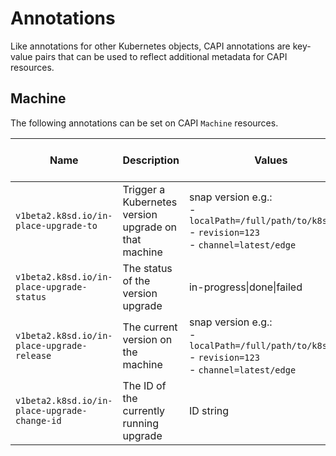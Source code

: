 # Annotations

Like annotations for other Kubernetes objects, CAPI annotations are key-value
pairs that can be used to reflect additional metadata for CAPI resources.

## Machine

The following annotations can be set on CAPI `Machine` resources.

| Name                                          | Description                                          | Values                       | Set by user |
|-----------------------------------------------|------------------------------------------------------|------------------------------|-------------|
| `v1beta2.k8sd.io/in-place-upgrade-to`         | Trigger a Kubernetes version upgrade on that machine | snap version e.g.:<br>- `localPath=/full/path/to/k8s.snap`<br>- `revision=123`<br>- `channel=latest/edge` | yes |
| `v1beta2.k8sd.io/in-place-upgrade-status`     | The status of the version upgrade                    | in-progress\|done\|failed    | no          |
| `v1beta2.k8sd.io/in-place-upgrade-release`    | The current version on the machine                   | snap version e.g.:<br>- `localPath=/full/path/to/k8s.snap`<br>- `revision=123`<br>- `channel=latest/edge` | no |
| `v1beta2.k8sd.io/in-place-upgrade-change-id`  | The ID of the currently running upgrade              | ID string                    | no          |

